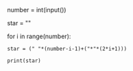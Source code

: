 number = int(input())

star = ""

for i in range(number):

    star = (" "*(number-i-1)+("*"*(2*i+1)))
    
    print(star)
